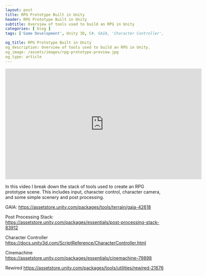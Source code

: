 ```yaml
---
layout: post
title: RPG Prototype Built in Unity
header: RPG Prototype Built in Unity
subtitle: Overview of tools used to build an RPG in Unity
categories: [ blog ]
tags: ['Game Development', Unity 3D, C#, GAIA, 'Character Controller', Cinemachine, Rewired, Prototyping]

og_title: RPG Prototype Built in Unity
og_description: Overview of tools used to build an RPG in Unity.
og_image: /assets/images/rpg-prototype-preview.jpg
og_type: article
---
```


<iframe style="display: block; margin: 0 auto" width="620" height="350" src="https://www.youtube.com/embed/zH9rrMtXnA0" frameborder="0" allow="autoplay; encrypted-media" allowfullscreen></iframe>

In this video I break down the stack of tools used to create an RPG prototype scene. This includes input, character control, character camera, and some simple scenery and post processing.

GAIA:
https://assetstore.unity.com/packages/tools/terrain/gaia-42618

Post Processing Stack:
https://assetstore.unity.com/packages/essentials/post-processing-stack-83912

Character Controller
https://docs.unity3d.com/ScriptReference/CharacterController.html

Cinemachine
https://assetstore.unity.com/packages/essentials/cinemachine-79898

Rewired
https://assetstore.unity.com/packages/tools/utilities/rewired-21676
